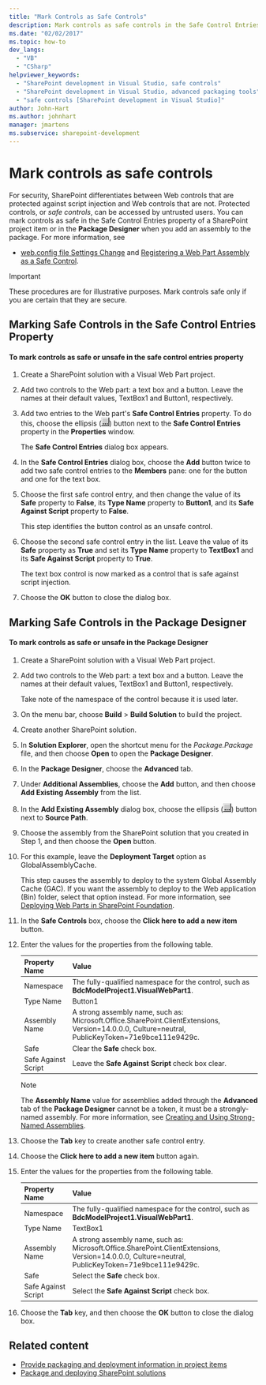 ```yaml
---
title: "Mark Controls as Safe Controls"
description: Mark controls as safe controls in the Safe Control Entries property of a SharePoint project item or in the Package Designer when you add an assembly.
ms.date: "02/02/2017"
ms.topic: how-to
dev_langs:
  - "VB"
  - "CSharp"
helpviewer_keywords:
  - "SharePoint development in Visual Studio, safe controls"
  - "SharePoint development in Visual Studio, advanced packaging tools"
  - "safe controls [SharePoint development in Visual Studio]"
author: John-Hart
ms.author: johnhart
manager: jmartens
ms.subservice: sharepoint-development
---
```

# Mark controls as safe controls

  For security, SharePoint differentiates between Web controls that are protected against script injection and Web controls that are not. Protected controls, or *safe controls*, can be accessed by untrusted users. You can mark controls as safe in the Safe Control Entries property of a SharePoint project item or in the **Package Designer** when you add an assembly to the package. For more information, see

- [web.config file Settings Change](/previous-versions/office/developer/sharepoint-2007/bb802890(v=office.12)) and [Registering a Web Part Assembly as a Safe Control](/previous-versions/office/developer/sharepoint2003/dd587360(v=office.11)).

> [!IMPORTANT]
> These procedures are for illustrative purposes. Mark controls safe only if you are certain that they are secure.

## Marking Safe Controls in the Safe Control Entries Property

#### To mark controls as safe or unsafe in the safe control entries property

1. Create a SharePoint solution with a Visual Web Part project.

2. Add two controls to the Web part: a text box and a button. Leave the names at their default values, TextBox1 and Button1, respectively.

3. Add two entries to the Web part's **Safe Control Entries** property. To do this, choose the ellipsis (![ASP.NET Mobile Designer ellipse](../sharepoint/media/mwellipsis.gif "ASP.NET Mobile Designer ellipse")) button next to the **Safe Control Entries** property in the **Properties** window.

     The **Safe Control Entries** dialog box appears.

4. In the **Safe Control Entries** dialog box, choose the **Add** button twice to add two safe control entries to the **Members** pane: one for the button and one for the text box.

5. Choose the first safe control entry, and then change the value of its **Safe** property to **False**, its **Type Name** property to **Button1**, and its **Safe Against Script** property to **False**.

     This step identifies the button control as an unsafe control.

6. Choose the second safe control entry in the list. Leave the value of its **Safe** property as **True** and set its **Type Name** property to **TextBox1** and its **Safe Against Script** property to **True**.

     The text box control is now marked as a control that is safe against script injection.

7. Choose the **OK** button to close the dialog box.

## Marking Safe Controls in the Package Designer

#### To mark controls as safe or unsafe in the Package Designer

1. Create a SharePoint solution with a Visual Web Part project.

2. Add two controls to the Web part: a text box and a button. Leave the names at their default values, TextBox1 and Button1, respectively.

     Take note of the namespace of the control because it is used later.

3. On the menu bar, choose **Build** > **Build Solution** to build the project.

4. Create another SharePoint solution.

5. In **Solution Explorer**, open the shortcut menu for the *Package.Package* file, and then choose **Open** to open the **Package Designer**.

6. In the **Package Designer**, choose the **Advanced** tab.

7. Under **Additional Assemblies**, choose the **Add** button, and then choose **Add Existing Assembly** from the list.

8. In the **Add Existing Assembly** dialog box, choose the ellipsis (![ASP.NET Mobile Designer ellipse](../sharepoint/media/mwellipsis.gif "ASP.NET Mobile Designer ellipse")) button next to **Source Path**.

9. Choose the assembly from the SharePoint solution that you created in Step 1, and then choose the **Open** button.

10. For this example, leave the **Deployment Target** option as GlobalAssemblyCache.

     This step causes the assembly to deploy to the system Global Assembly Cache (GAC). If you want the assembly to deploy to the Web application (Bin) folder, select that option instead. For more information, see [Deploying Web Parts in SharePoint Foundation](/previous-versions/office/developer/sharepoint-2010/cc768621(v=office.14)).

11. In the **Safe Controls** box, choose the **Click here to add a new item** button.

12. Enter the values for the properties from the following table.

    |Property Name|Value|
    |-------------------|-----------|
    |Namespace|The fully-qualified namespace for the control, such as **BdcModelProject1.VisualWebPart1**.|
    |Type Name|Button1|
    |Assembly Name|A strong assembly name, such as: Microsoft.Office.SharePoint.ClientExtensions, Version=14.0.0.0, Culture=neutral, PublicKeyToken=71e9bce111e9429c.|
    |Safe|Clear the **Safe** check box.|
    |Safe Against Script|Leave the **Safe Against Script** check box clear.|

    > [!NOTE]
    > The **Assembly Name** value for assemblies added through the **Advanced** tab of the **Package Designer** cannot be a token, it must be a strongly-named assembly. For more information, see [Creating and Using Strong-Named Assemblies](/previous-versions/dotnet/netframework-4.0/xwb8f617(v=vs.100)).

13. Choose the **Tab** key to create another safe control entry.

14. Choose the **Click here to add a new item** button again.

15. Enter the values for the properties from the following table.

    |Property Name|Value|
    |-------------------|-----------|
    |Namespace|The fully-qualified namespace for the control, such as **BdcModelProject1.VisualWebPart1**.|
    |Type Name|TextBox1|
    |Assembly Name|A strong assembly name, such as: Microsoft.Office.SharePoint.ClientExtensions, Version=14.0.0.0, Culture=neutral, PublicKeyToken=71e9bce111e9429c.|
    |Safe|Select the **Safe** check box.|
    |Safe Against Script|Select the **Safe Against Script** check box.|

16. Choose the **Tab** key, and then choose the **OK** button to close the dialog box.

## Related content
- [Provide packaging and deployment information in project items](../sharepoint/providing-packaging-and-deployment-information-in-project-items.md)
- [Package and deploying SharePoint solutions](../sharepoint/packaging-and-deploying-sharepoint-solutions.md)
